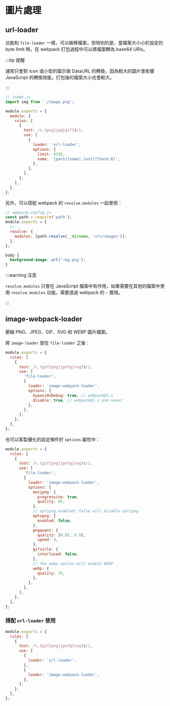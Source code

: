 # 圖片處理

## url-loader

功能和 `file-loader` 一樣，可以搬移檔案，但特別的是，當檔案大小小於設定的 byte limit 時，在 webpack 打包過程中可以將檔案轉為 base64 URIs。

:::tip 提醒

通常只會對 icon 或小型的圖示做 DataURL 的轉換，因為較大的圖片會影響 JavaScript 的轉換效能，打包後的檔案大小也會較大。

:::

```js
// index.js
import img from './image.png';
```

```js
module.exports = {
  module: {
    rules: [
      {
        test: /\.(png|jpg|gif)$/i,
        use: [
          {
            loader: 'url-loader',
            options: {
              limit: 8192,
              name: '[path][name].[ext]?[hash:8]',
            },
          },
        ],
      },
    ],
  },
};
```

另外，可以搭配 webpack 的 `resolve.modules` 一起使用：

```js
// webpack.config.js
const path = require('path');
module.exports = {
  //...
  resolve: {
    modules: [path.resolve(__dirname, 'src/images')],
  },
};
```

```scss
body {
  background-image: url('~bg.png');
}
```

:::warning 注意

`resolve.modules` 只會在 JavaScript 檔案中有作用，如果需要在其他的檔案中使用 `resolve.modules` 功能，需要透過 webpack 的 `~` 實現。

:::

## image-webpack-loader

壓縮 PNG、JPEG、GIF、SVG 和 WEBP 圖片檔案。

將 `image-loader` 放在 `file-loader` 之後：

```js
module.exports = {
  rules: [
    {
      test: /\.(gif|png|jpe?g|svg)$/i,
      use: [
        'file-loader',
        {
          loader: 'image-webpack-loader',
          options: {
            bypassOnDebug: true, // webpack@1.x
            disable: true, // webpack@2.x and newer
          },
        },
      ],
    },
  ],
};
```

也可以客製優化的設定條件於 `options` 屬性中：

```js
module.exports = {
  rules: [
    {
      test: /\.(gif|png|jpe?g|svg)$/i,
      use: [
        'file-loader',
        {
          loader: 'image-webpack-loader',
          options: {
            mozjpeg: {
              progressive: true,
              quality: 65,
            },
            // optipng.enabled: false will disable optipng
            optipng: {
              enabled: false,
            },
            pngquant: {
              quality: [0.65, 0.9],
              speed: 4,
            },
            gifsicle: {
              interlaced: false,
            },
            // the webp option will enable WEBP
            webp: {
              quality: 75,
            },
          },
        },
      ],
    },
  ],
};
```

### 搭配 `url-loader` 使用

```js
module.exports = {
  rules: [
    {
      test: /\.(gif|png|jpe?g|svg)$/i,
      use: [
        {
          loader: 'url-loader',
        },
        {
          loader: 'image-webpack-loader',
        },
      ],
    },
  ],
};
```
